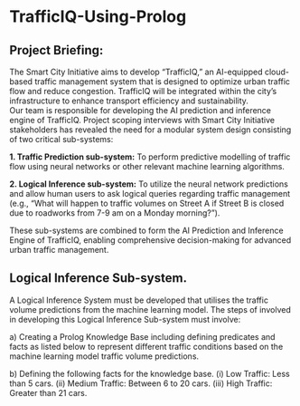 # TrafficIQ-Using-Prolog

## Project Briefing:  

The Smart City Initiative aims to develop “TrafficIQ,” an AI-equipped cloud-based traffic management system that is designed to optimize urban traffic flow and reduce congestion. TrafficIQ will be integrated within the city’s infrastructure to enhance transport efficiency and sustainability.  
Our team is responsible for developing the AI prediction and inference engine of TrafficIQ. Project scoping interviews with Smart City Initiative stakeholders has revealed the need for a modular system design consisting of two critical sub-systems: 

**1. Traffic Prediction sub-system:** To perform predictive modelling of traffic flow using neural networks or other relevant machine learning algorithms. 

**2. Logical Inference sub-system:** To utilize the neural network predictions and allow human users to ask logical queries regarding traffic management (e.g., “What will happen to traffic volumes on Street A if Street B is closed due to roadworks from 7-9 am on a Monday morning?”). 

These sub-systems are combined to form the AI Prediction and Inference Engine of TrafficIQ, enabling comprehensive decision-making for advanced urban traffic management. 

## Logical Inference Sub-system. 

A Logical Inference System must be developed that utilises the traffic volume predictions from the machine learning model. The steps of involved in developing this Logical Inference Sub-system must involve:

a) Creating a Prolog Knowledge Base including defining predicates and facts as listed below to represent different traffic conditions based on the machine learning model traffic volume predictions. 

b) Defining the following facts for the knowledge base. 
  (i) Low Traffic: Less than 5 cars. 
  (ii) Medium Traffic: Between 6 to 20 cars. 
  (iii) High Traffic: Greater than 21 cars. 
